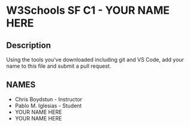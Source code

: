 # W3Schools SF C1 - YOUR NAME HERE

## Description

Using the tools you've downloaded including git and VS Code, add your name to this file and submit a pull request.

## NAMES

- Chris Boydstun - Instructor
- Pablo M. Iglesias - Student
- YOUR NAME HERE
- YOUR NAME HERE
